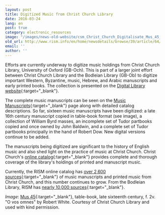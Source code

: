```yaml
---
layout: post
title: Digitized Music from Christ Church Library
date: 2016-03-24
lang: en
post: true
category: electronic_resources
image: "/images/news-old-website/csm_Christ_Church_Digitalisate_Mus_45_fol_2v_d8cbd864b6.jpg"
old_url: http://www.rism.info/en/home/newsdetails/browse/39/article/64/digitized-music-from-christ-church-library.html
email: ''
author: ''
---
```


Efforts are currently underway to digitize music holdings from Christ Church Library, University of Oxford (GB-Och). This is part of a larger joint effort between Christ Church Library and the Bodleian Library (GB-Ob) to digitize important Western, Byzantine, music, Hebrew, and Arabic manuscripts and early printed books. The collection is presented on the [Digital Library website](http://www.chch.ox.ac.uk/library-and-archives/digital-library){:target="_blank"}.

The complete music manuscripts can be seen on the [Music Manuscripts](http://www.chch.ox.ac.uk/library-and-archives/music-manuscripts){:target="_blank"} page along with detailed catalog descriptions. So far, sixteen music manuscripts have been digitized: a late 16th century manuscript copied in table-book format (see image), a collection of William Byrd masses, an incomplete set of Tudor partbooks copied and once owned by John Baldwin, and a complete set of Tudor partbooks principally in the hand of Robert Dow. New digital versions continue to be added.

The manuscripts being digitized are significant to the history of English music and also shed light on the practice of music at Christ Church. Christ Church's [online catalog](http://library.chch.ox.ac.uk/music/page.php?page=Home%20page){:target="_blank"} provides complete and thorough coverage of the library's holdings of printed and manuscript music.

Currently, the RISM online catalog has [over 2,600 sources](https://opac.rism.info/search?View=rism&siglum=GB-Och){:target="_blank"} of music manuscripts and printed music from Christ Church, and this number continues to grow. From the Bodleian Library, RISM has [nearly 10,000 sources](https://opac.rism.info/search?View=rism&siglum=GB-Ob){:target="_blank"}.

_Image_: [Mus 45](http://viewer.bodleian.ox.ac.uk/christchurch/page.php?book=mus._45&page=8){:target="_blank"}, table-book, late sixteenth century, f. 2v. "O vos omnes" by Robert White. Courtesy of Christ Church Library and used with kind permission.